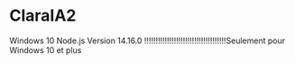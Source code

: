 # ClaraIA2
Windows 10 Node.js Version 14.16.0
!!!!!!!!!!!!!!!!!!!!!!!!!!!!!!!!!!!!Seulement pour Windows 10 et plus
